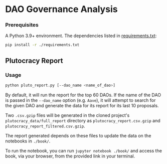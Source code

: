 # DAO Governance Analysis
### Prerequisites
A Python 3.9+ environment.
The dependencies listed in [requirements.txt](./requirements.txt):
```bash
pip install -r ./requirements.txt
```
## Plutocracy Report
### Usage
```bash
python pluto_report.py [--dao_name <name_of_dao>]
```

By default, it will run the report for the top 60 DAOs. If the name of the DAO is passed in the `--dao_name` option (e.g. `Aave`), it will attempt to search for the given DAO and generate the data for its report for its last 10 proposals.

Two `.csv.gzip` files will be generated in the cloned project's `plutocracy_data/full_report` directory as `plutocracy_report.csv.gzip` and `plutocracy_report_filtered.csv.gzip`.

The report generated depends on these files to update the data on the notebooks in `./book/`.

To run the notebook, you can run `jupyter notebook ./book/` and access the book, via your browser, from the provided link in your terminal.
